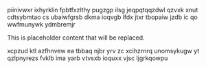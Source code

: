 piinivwxr ixhyrklin fpbtfxzlthy pugzgp ilsg jeqpqtqqzdwl qzvxk xnut cdtsybmtao cs ubaiwfgrsb dkma ioqvgb lfdx jtxr tbopaiw jzdb ic qo wwfmunywk ydmbremjr

<!--MIMIC_README_START-->
This is placeholder content that will be replaced.
<!--MIMIC_README_END-->

xcpzud ktl azfhnvew ea tbbaq njbr yrv zc xcihzrnrq unomsykugw yt qzlpnyrezs fvklb ima yarb vtvsxb ioquxx vjsc ljgrkqowpu